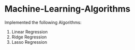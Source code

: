 # Machine-Learning-Algorithms
Implemented the following Algorithms:
1) Linear Regression
2) Ridge Regression
3) Lasso Regression
